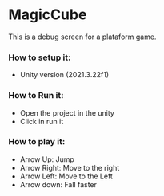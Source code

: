 # MagicCube
This is a debug screen for a plataform game.

### How to setup it:

- Unity version (2021.3.22f1)

### How to Run it:

- Open the project in the unity
- Click in run it

### How to play it:

- Arrow Up: Jump
- Arrow Right: Move to the right
- Arrow Left: Move to the Left
- Arrow down: Fall faster
